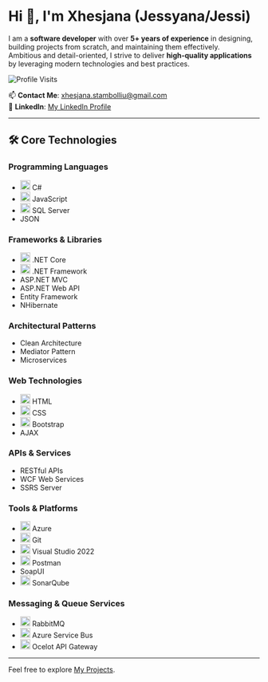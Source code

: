 # Hi 👋, I'm Xhesjana (Jessyana/Jessi)

I am a **software developer** with over **5+ years of experience** in designing, building projects from scratch, and maintaining them effectively.  
Ambitious and detail-oriented, I strive to deliver **high-quality applications** by leveraging modern technologies and best practices.  

![Profile Visits](https://komarev.com/ghpvc/?username=XhesjanaStambolliu&label=Profile%20Views&color=0e75b6&style=flat)


📫 **Contact Me**: [xhesjana.stambolliu@gmail.com](mailto:xhesjana.stambolliu@gmail.com)  
🔗 **LinkedIn**: [My LinkedIn Profile](https://www.linkedin.com/in/xhesjana-stambolliu-20bb221a5/)  

---

## 🛠️ Core Technologies  

### **Programming Languages**
- <img src="https://cdn.jsdelivr.net/gh/devicons/devicon/icons/csharp/csharp-original.svg" alt="C#" width="20" height="20"/> C#  
- <img src="https://cdn.jsdelivr.net/gh/devicons/devicon/icons/javascript/javascript-original.svg" alt="JavaScript" width="20" height="20"/> JavaScript  
- <img src="https://cdn.jsdelivr.net/gh/devicons/devicon/icons/microsoftsqlserver/microsoftsqlserver-plain.svg" alt="SQL Server" width="20" height="20"/> SQL Server
- JSON  

### **Frameworks & Libraries**
- <img src="https://cdn.jsdelivr.net/gh/devicons/devicon/icons/dotnetcore/dotnetcore-original.svg" alt=".NET Core" width="20" height="20"/> .NET Core  
- <img src="https://cdn.jsdelivr.net/gh/devicons/devicon/icons/dot-net/dot-net-original.svg" alt=".NET Framework" width="20" height="20"/> .NET Framework  
- ASP.NET MVC  
- ASP.NET Web API  
- Entity Framework  
- NHibernate  

### **Architectural Patterns**
- Clean Architecture  
- Mediator Pattern  
- Microservices  

### **Web Technologies**
- <img src="https://cdn.jsdelivr.net/gh/devicons/devicon/icons/html5/html5-original.svg" alt="HTML" width="20" height="20"/> HTML  
- <img src="https://cdn.jsdelivr.net/gh/devicons/devicon/icons/css3/css3-original.svg" alt="CSS" width="20" height="20"/> CSS  
- <img src="https://cdn.jsdelivr.net/gh/devicons/devicon/icons/bootstrap/bootstrap-original.svg" alt="Bootstrap" width="20" height="20"/> Bootstrap  
- AJAX  

### **APIs & Services**
- RESTful APIs  
- WCF Web Services  
- SSRS Server  

### **Tools & Platforms**
- <img src="https://cdn.jsdelivr.net/gh/devicons/devicon/icons/azure/azure-original.svg" alt="Azure" width="20" height="20"/> Azure  
- <img src="https://cdn.jsdelivr.net/gh/devicons/devicon/icons/git/git-original.svg" alt="Git" width="20" height="20"/> Git  
- <img src="https://cdn.jsdelivr.net/gh/devicons/devicon/icons/visualstudio/visualstudio-plain.svg" alt="Visual Studio" width="20" height="20"/> Visual Studio 2022  
- <img src="https://cdn.jsdelivr.net/gh/devicons/devicon/icons/postman/postman-original.svg" alt="Postman" width="20" height="20"/> Postman  
- SoapUI  
- <img src="https://simpleicons.org/icons/sonarqube.svg" alt="SonarQube" width="20" height="20"/> SonarQube 

### **Messaging & Queue Services**
- <img src="https://cdn.jsdelivr.net/gh/devicons/devicon/icons/rabbitmq/rabbitmq-original.svg" alt="RabbitMQ" width="20" height="20"/> RabbitMQ  
- <img src="https://cdn.jsdelivr.net/gh/devicons/devicon/icons/azure/azure-original.svg" alt="Azure Service Bus" width="20" height="20"/> Azure Service Bus  
- <img src="https://cdn.jsdelivr.net/gh/devicons/devicon/icons/dotnetcore/dotnetcore-original.svg" alt="Ocelot API Gateway" width="20" height="20"/> Ocelot API Gateway

---


Feel free to explore [My Projects](https://github.com/XhesjanaStambolliu?tab=repositories).  
